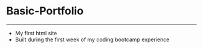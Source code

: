 # Basic-Portfolio
---
* My first html site
* Built during the first week of my coding bootcamp experience
